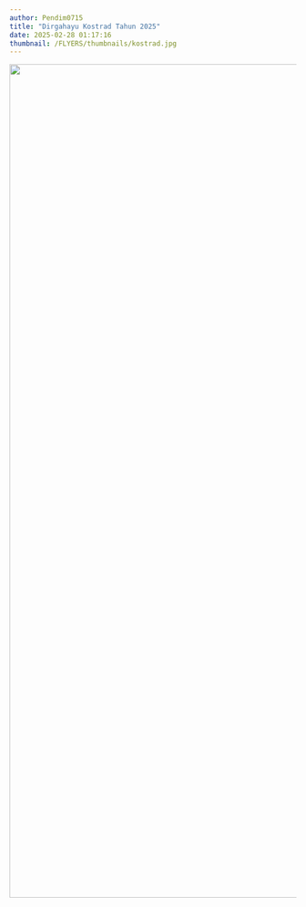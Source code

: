 ```yaml
---
author: Pendim0715
title: "Dirgahayu Kostrad Tahun 2025"
date: 2025-02-28 01:17:16
thumbnail: /FLYERS/thumbnails/kostrad.jpg
---
```

<p><img src="/images/kostrad.jpg" alt="" width="1037" height="1463" /></p>
